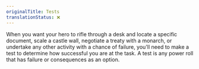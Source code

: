 ```yaml
---
originalTitle: Tests
translationStatus: ❌
---
```


When you want your hero to rifle through a desk and locate a specific document, scale a castle wall, negotiate a treaty with a monarch, or undertake any other activity with a chance of failure, you'll need to make a test to determine how successful you are at the task. A test is any power roll that has failure or consequences as an option.